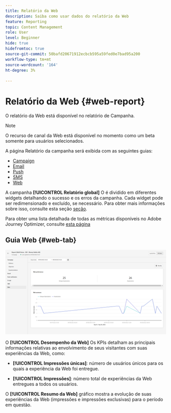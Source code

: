 ```yaml
---
title: Relatório da Web
description: Saiba como usar dados do relatório da Web
feature: Reporting
topic: Content Management
role: User
level: Beginner
hide: true
hidefromtoc: true
source-git-commit: 50bafd20671912ecbcb595a59fed0e7bad95a200
workflow-type: tm+mt
source-wordcount: '164'
ht-degree: 3%

---
```



# Relatório da Web {#web-report}

O relatório da Web está disponível no relatório de Campanha.

>[!NOTE]
>
>O recurso de canal da Web está disponível no momento como um beta somente para usuários selecionados.

A página Relatório da campanha será exibida com as seguintes guias:

* [Campaign](../reports/campaign-global-report.md#campaign-live)
* [Email](../reports/campaign-global-report.md#email-live)
* [Push](../reports/campaign-global-report.md#push-live)
* [SMS](../reports/campaign-global-report.md#sms-live)
* [Web](#web-tab)

A campanha **[!UICONTROL Relatório global]** O é dividido em diferentes widgets detalhando o sucesso e os erros da campanha. Cada widget pode ser redimensionado e excluído, se necessário. Para obter mais informações sobre isso, consulte esta seção [seção](../reports/global-report.md#modify-dashboard).

Para obter uma lista detalhada de todas as métricas disponíveis no Adobe Journey Optimizer, consulte [esta página](../reports/global-report.md#list-of-components-global.md)

## Guia Web {#web-tab}

![](assets/web-report.png)

O **[!UICONTROL Desempenho da Web]** Os KPIs detalham as principais informações relativas ao envolvimento de seus visitantes com suas experiências da Web, como:

* **[!UICONTROL Impressões únicas]**: número de usuários únicos para os quais a experiência da Web foi entregue.

* **[!UICONTROL Impressões]**: número total de experiências da Web entregues a todos os usuários.

O **[!UICONTROL Resumo da Web]** gráfico mostra a evolução de suas experiências da Web (impressões e impressões exclusivas) para o período em questão.
